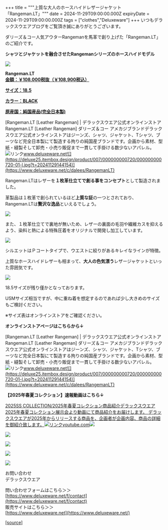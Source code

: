 +++
title = """上質な大人のホースハイドレザージャケット「Rangeman.LT」"""
date = 2024-11-29T09:00:00.000Z
expiryDate = 2024-11-29T09:00:00.000Z
tags = ["clothes","Deluxeware"]
+++
いつもデラックスウエアブログをご覧頂き誠にありがとうございます。

ダリーズ＆コー人気アウターRangemanを馬革で創り上げた「Rangeman.LT」のご紹介です。

**シャツとジャケットを融合させたRangemanシリーズのホースハイドモデル**

[![](https://stat.ameba.jp/user_images/20241129/17/deluxeware/16/29/j/o0800100015515667827.jpg)](https://stat.ameba.jp/user_images/20241129/17/deluxeware/16/29/j/o0800100015515667827.jpg)

**Rangeman.LT**  
**[金額：￥108,000税抜（￥108,900税込）](https://www.deluxeware.net/c/dalees/RangemanLT)**

**[サイズ：18.5](https://www.deluxeware.net/c/dalees/RangemanLT)**

**[カラー：BLACK](https://www.deluxeware.net/c/dalees/RangemanLT)**

**[原産国：純国産品(完全日本製)](https://www.deluxeware.net/c/dalees/RangemanLT)**

[Rangeman.LT \[Leather Rangeman\] | デラックスウエア公式オンラインストアRangeman.LT \[Leather Rangeman\] ダリーズ＆コー アメカジブランドデラックスウエア公式オンラインストアはジーンズ、シャツ、ジャケット、Tシャツ、ブーツなど完全日本製にて製造する拘りの純国産ブランドです。企画から素材、型紙・縫製そして卸売・小売り販促まで一貫して手掛ける数少ないアパレル。![リンク](https://c.stat100.ameba.jp/ameblo/symbols/v3.20.0/svg/gray/editor_link.svg)www.deluxeware.net![](https://deluxe25.itembox.design/product/007/000000000720/000000000720-01-l.jpg?t=20241129144154)](https://www.deluxeware.net/c/dalees/RangemanLT)

Rangeman.LTはレザーを**１枚革仕立てで創る事をコンセプト**として製造されました。

革製品は１枚革で創られているほど**上質な証**の一つとされており、Rangeman.LTは**贅沢な逸品**といえるでしょう。

[![](https://stat.ameba.jp/user_images/20241129/17/deluxeware/c7/dd/j/o0800100015515667828.jpg)](https://stat.ameba.jp/user_images/20241129/17/deluxeware/c7/dd/j/o0800100015515667828.jpg)

また、１枚革仕立てで裏地が無いため、レザーの裏面の毛羽や繊維カスを抑えるよう、染料と熱による特殊圧着をオリジナルで開発し加工しています。

[![](https://stat.ameba.jp/user_images/20241129/17/deluxeware/87/76/j/o0800100015515667830.jpg)](https://stat.ameba.jp/user_images/20241129/17/deluxeware/87/76/j/o0800100015515667830.jpg)

シルエットはＰコートタイプで、ウエストに絞りがあるキレイなラインが特徴。

上質なホースハイドレザーも相まって、**大人の色気漂う**レザージャケットといった雰囲気です。

[![](https://stat.ameba.jp/user_images/20241129/17/deluxeware/c8/87/j/o0800080015515667824.jpg)](https://stat.ameba.jp/user_images/20241129/17/deluxeware/c8/87/j/o0800080015515667824.jpg)

18.5サイズが残り僅かとなっております。

USMサイズ相当ですが、中に重ね着を想定するのであれば少し大きめのサイズもご検討ください。

※サイズ表はオンラインストアをご確認ください。

**オンラインストアページはこちらから↓**

[Rangeman.LT \[Leather Rangeman\] | デラックスウエア公式オンラインストアRangeman.LT \[Leather Rangeman\] ダリーズ＆コー アメカジブランドデラックスウエア公式オンラインストアはジーンズ、シャツ、ジャケット、Tシャツ、ブーツなど完全日本製にて製造する拘りの純国産ブランドです。企画から素材、型紙・縫製そして卸売・小売り販促まで一貫して手掛ける数少ないアパレル。![リンク](https://c.stat100.ameba.jp/ameblo/symbols/v3.20.0/svg/gray/editor_link.svg)www.deluxeware.net![](https://deluxe25.itembox.design/product/007/000000000720/000000000720-01-l.jpg?t=20241129144154)](https://www.deluxeware.net/c/dalees/RangemanLT)

**【2025年春夏コレクション】速報動画はこちら↓**

[2025SS COLLECTION/2025年春夏コレクション商品紹介デラックスウエア2025年春夏コレクション展示会より動画にて商品紹介をお届けします。 デラックスウエアが2025年からリリースする商品を、企画者が企画内容、商品の詳細を御紹介致します。![リンク](https://c.stat100.ameba.jp/ameblo/symbols/v3.20.0/svg/gray/editor_link.svg)youtube.com![](https://i.ytimg.com/vi/A71qJSd2lh4/hqdefault.jpg?sqp=-oaymwEXCOADEI4CSFryq4qpAwkIARUAAIhCGAE=&rs=AOn4CLAjvDtZHCLmch_wfz5qqtOMUoi28A&days_since_epoch=20056)](https://youtube.com/playlist?list=PLmcuUjZ67rhnclr762_W-zDg7FyyrNvqF&si=oYiHom7TGtsyFHD-)

[![](https://stat.ameba.jp/user_images/20241116/16/deluxeware/4a/05/j/o1200050015510661447.jpg?caw=800)](https://www.deluxeware.net/c/deluxeware/D-26)

[![](https://stat.ameba.jp/user_images/20240315/15/deluxeware/04/7f/j/o0800026015413271803.jpg?caw=800)](https://www.instagram.com/deluxeware/?hl=ja)

[![](https://stat.ameba.jp/user_images/20220415/12/deluxeware/3b/ce/j/o0800026015103175481.jpg?caw=800)](https://www.deluxeware.net/f/headstore)

[![](https://stat.ameba.jp/user_images/20220415/12/deluxeware/d7/c6/j/o0800026015103175487.jpg?caw=800)](https://www.deluxeware.net/)

お問い合わせ  
デラックスウエア

問い合わせフォームはこちら＞＞  
[https://www.deluxeware.net/f/contact](https://www.deluxeware.net/f/contact)  
販売サイトはこちら＞＞  
[https://www.deluxeware.net](https://www.deluxeware.net/)

[[source]](https://ameblo.jp/deluxeware/entry-12876794269.html)
